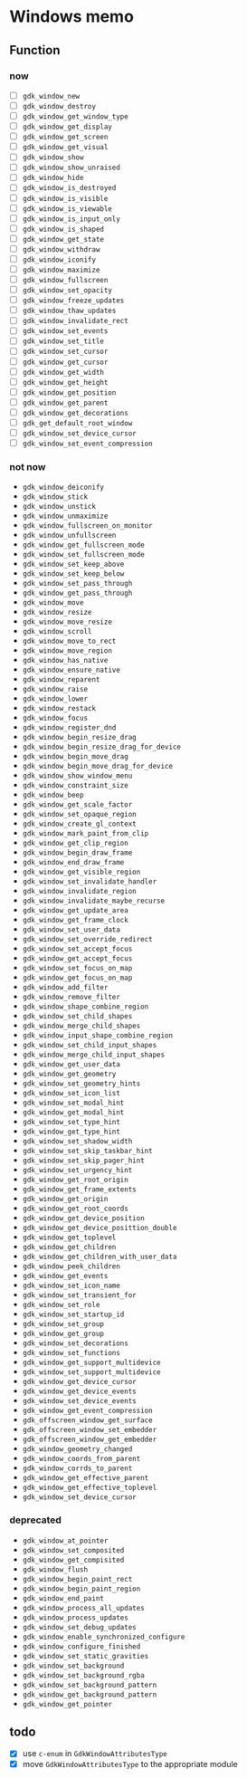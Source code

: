 Windows memo
============

Function
--------

### now

* [ ] `gdk_window_new`
* [ ] `gdk_window_destroy`
* [ ] `gdk_window_get_window_type`
* [ ] `gdk_window_get_display`
* [ ] `gdk_window_get_screen`
* [ ] `gdk_window_get_visual`
* [ ] `gdk_window_show`
* [ ] `gdk_window_show_unraised`
* [ ] `gdk_window_hide`
* [ ] `gdk_window_is_destroyed`
* [ ] `gdk_window_is_visible`
* [ ] `gdk_window_is_viewable`
* [ ] `gdk_window_is_input_only`
* [ ] `gdk_window_is_shaped`
* [ ] `gdk_window_get_state`
* [ ] `gdk_window_withdraw`
* [ ] `gdk_window_iconify`
* [ ] `gdk_window_maximize`
* [ ] `gdk_window_fullscreen`
* [ ] `gdk_window_set_opacity`
* [ ] `gdk_window_freeze_updates`
* [ ] `gdk_window_thaw_updates`
* [ ] `gdk_window_invalidate_rect`
* [ ] `gdk_window_set_events`
* [ ] `gdk_window_set_title`
* [ ] `gdk_window_set_cursor`
* [ ] `gdk_window_get_cursor`
* [ ] `gdk_window_get_width`
* [ ] `gdk_window_get_height`
* [ ] `gdk_window_get_position`
* [ ] `gdk_window_get_parent`
* [ ] `gdk_window_get_decorations`
* [ ] `gdk_get_default_root_window`
* [ ] `gdk_window_set_device_cursor`
* [ ] `gdk_window_set_event_compression`

### not now

* `gdk_window_deiconify`
* `gdk_window_stick`
* `gdk_window_unstick`
* `gdk_window_unmaximize`
* `gdk_window_fullscreen_on_monitor`
* `gdk_window_unfullscreen`
* `gdk_window_get_fullscreen_mode`
* `gdk_window_set_fullscreen_mode`
* `gdk_window_set_keep_above`
* `gdk_window_set_keep_below`
* `gdk_window_set_pass_through`
* `gdk_window_get_pass_through`
* `gdk_window_move`
* `gdk_window_resize`
* `gdk_window_move_resize`
* `gdk_window_scroll`
* `gdk_window_move_to_rect`
* `gdk_window_move_region`
* `gdk_window_has_native`
* `gdk_window_ensure_native`
* `gdk_window_reparent`
* `gdk_window_raise`
* `gdk_window_lower`
* `gdk_window_restack`
* `gdk_window_focus`
* `gdk_window_register_dnd`
* `gdk_window_begin_resize_drag`
* `gdk_window_begin_resize_drag_for_device`
* `gdk_window_begin_move_drag`
* `gdk_window_begin_move_drag_for_device`
* `gdk_window_show_window_menu`
* `gdk_window_constraint_size`
* `gdk_window_beep`
* `gdk_window_get_scale_factor`
* `gdk_window_set_opaque_region`
* `gdk_window_create_gl_context`
* `gdk_window_mark_paint_from_clip`
* `gdk_window_get_clip_region`
* `gdk_window_begin_draw_frame`
* `gdk_window_end_draw_frame`
* `gdk_window_get_visible_region`
* `gdk_window_set_invalidate_handler`
* `gdk_window_invalidate_region`
* `gdk_window_invalidate_maybe_recurse`
* `gdk_window_get_update_area`
* `gdk_window_get_frame_clock`
* `gdk_window_set_user_data`
* `gdk_window_set_override_redirect`
* `gdk_window_set_accept_focus`
* `gdk_window_get_accept_focus`
* `gdk_window_set_focus_on_map`
* `gdk_window_get_focus_on_map`
* `gdk_window_add_filter`
* `gdk_window_remove_filter`
* `gdk_window_shape_combine_region`
* `gdk_window_set_child_shapes`
* `gdk_window_merge_child_shapes`
* `gdk_window_input_shape_combine_region`
* `gdk_window_set_child_input_shapes`
* `gdk_window_merge_child_input_shapes`
* `gdk_window_get_user_data`
* `gdk_window_get_geometry`
* `gdk_window_set_geometry_hints`
* `gdk_window_set_icon_list`
* `gdk_window_set_modal_hint`
* `gdk_window_get_modal_hint`
* `gdk_window_set_type_hint`
* `gdk_window_get_type_hint`
* `gdk_window_set_shadow_width`
* `gdk_window_set_skip_taskbar_hint`
* `gdk_window_set_skip_pager_hint`
* `gdk_window_set_urgency_hint`
* `gdk_window_get_root_origin`
* `gdk_window_get_frame_extents`
* `gdk_window_get_origin`
* `gdk_window_get_root_coords`
* `gdk_window_get_device_position`
* `gdk_window_get_device_posittion_double`
* `gdk_window_get_toplevel`
* `gdk_window_get_children`
* `gdk_window_get_children_with_user_data`
* `gdk_window_peek_children`
* `gdk_window_get_events`
* `gdk_window_set_icon_name`
* `gdk_window_set_transient_for`
* `gdk_window_set_role`
* `gdk_window_set_startup_id`
* `gdk_window_set_group`
* `gdk_window_get_group`
* `gdk_window_set_decorations`
* `gdk_window_set_functions`
* `gdk_window_get_support_multidevice`
* `gdk_window_set_support_multidevice`
* `gdk_window_get_device_cursor`
* `gdk_window_get_device_events`
* `gdk_window_set_device_events`
* `gdk_window_get_event_compression`
* `gdk_offscreen_window_get_surface`
* `gdk_offscreen_window_set_embedder`
* `gdk_offscreen_window_get_embedder`
* `gdk_window_geometry_changed`
* `gdk_window_coords_from_parent`
* `gdk_window_corrds_to_parent`
* `gdk_window_get_effective_parent`
* `gdk_window_get_effective_toplevel`
* `gdk_window_set_device_cursor`

### deprecated

* `gdk_window_at_pointer`
* `gdk_window_set_composited`
* `gdk_window_get_compisited`
* `gdk_window_flush`
* `gdk_window_begin_paint_rect`
* `gdk_window_begin_paint_region`
* `gdk_window_end_paint`
* `gdk_window_process_all_updates`
* `gdk_window_process_updates`
* `gdk_window_set_debug_updates`
* `gdk_window_enable_synchronized_configure`
* `gdk_window_configure_finished`
* `gdk_window_set_static_gravities`
* `gdk_window_set_background`
* `gdk_window_set_background_rgba`
* `gdk_window_set_background_pattern`
* `gdk_window_get_background_pattern`
* `gdk_window_get_pointer`

todo
----

* [x] use `c-enum` in `GdkWindowAttributesType`
* [x] move `GdkWindowAttributesType` to the appropriate module
